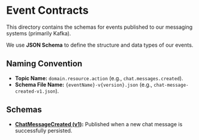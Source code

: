 # Event Contracts

This directory contains the schemas for events published to our messaging systems (primarily Kafka).

We use **JSON Schema** to define the structure and data types of our events.

## Naming Convention

- **Topic Name:** `domain.resource.action` (e.g., `chat.messages.created`).
- **Schema File Name:** `{eventName}-v{version}.json` (e.g., `chat-message-created-v1.json`).

## Schemas

- **[ChatMessageCreated (v1)](./chat-message-created-v1.json):** Published when a new chat message is successfully persisted.
